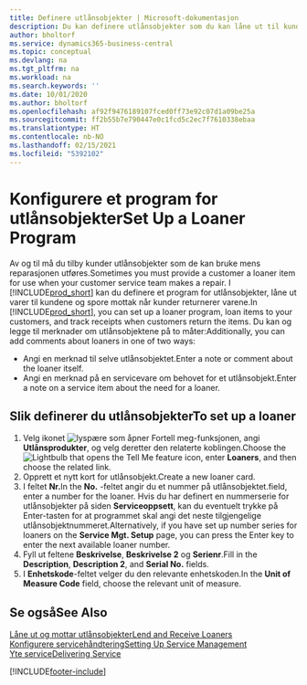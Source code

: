 ```yaml
---
title: Definere utlånsobjekter | Microsoft-dokumentasjon
description: Du kan definere utlånsobjekter som du kan låne ut til kunder for å erstatte servicevarer mens de får service.
author: bholtorf
ms.service: dynamics365-business-central
ms.topic: conceptual
ms.devlang: na
ms.tgt_pltfrm: na
ms.workload: na
ms.search.keywords: ''
ms.date: 10/01/2020
ms.author: bholtorf
ms.openlocfilehash: af92f9476189107fced0ff73e92c07d1a09be25a
ms.sourcegitcommit: ff2b55b7e790447e0c1fcd5c2ec7f7610338ebaa
ms.translationtype: HT
ms.contentlocale: nb-NO
ms.lasthandoff: 02/15/2021
ms.locfileid: "5392102"
---
```

# <a name="set-up-a-loaner-program"></a><span data-ttu-id="4b104-103">Konfigurere et program for utlånsobjekter</span><span class="sxs-lookup"><span data-stu-id="4b104-103">Set Up a Loaner Program</span></span>
<span data-ttu-id="4b104-104">Av og til må du tilby kunder utlånsobjekter som de kan bruke mens reparasjonen utføres.</span><span class="sxs-lookup"><span data-stu-id="4b104-104">Sometimes you must provide a customer a loaner item for use when your customer service team makes a repair.</span></span> <span data-ttu-id="4b104-105">I [!INCLUDE[prod_short](includes/prod_short.md)] kan du definere et program for utlånsobjekter, låne ut varer til kundene og spore mottak når kunder returnerer varene.</span><span class="sxs-lookup"><span data-stu-id="4b104-105">In [!INCLUDE[prod_short](includes/prod_short.md)], you can set up a loaner program, loan items to your customers, and track receipts when customers return the items.</span></span> <span data-ttu-id="4b104-106">Du kan og legge til merknader om utlånsobjektene på to måter:</span><span class="sxs-lookup"><span data-stu-id="4b104-106">Additionally, you can add comments about loaners in one of two ways:</span></span>  
  
* <span data-ttu-id="4b104-107">Angi en merknad til selve utlånsobjektet.</span><span class="sxs-lookup"><span data-stu-id="4b104-107">Enter a note or comment about the loaner itself.</span></span>  
* <span data-ttu-id="4b104-108">Angi en merknad på en servicevare om behovet for et utlånsobjekt.</span><span class="sxs-lookup"><span data-stu-id="4b104-108">Enter a note on a service item about the need for a loaner.</span></span>  

## <a name="to-set-up-a-loaner"></a><span data-ttu-id="4b104-109">Slik definerer du utlånsobjekter</span><span class="sxs-lookup"><span data-stu-id="4b104-109">To set up a loaner</span></span>  
1. <span data-ttu-id="4b104-110">Velg ikonet ![lyspære som åpner Fortell meg-funksjonen](media/ui-search/search_small.png "Fortell hva du vil gjøre"), angi **Utlånsprodukter**, og velg deretter den relaterte koblingen.</span><span class="sxs-lookup"><span data-stu-id="4b104-110">Choose the ![Lightbulb that opens the Tell Me feature](media/ui-search/search_small.png "Tell me what you want to do") icon, enter **Loaners**, and then choose the related link.</span></span>  
2. <span data-ttu-id="4b104-111">Opprett et nytt kort for utlånsobjekt.</span><span class="sxs-lookup"><span data-stu-id="4b104-111">Create a new loaner card.</span></span> 
3. <span data-ttu-id="4b104-112">I feltet **Nr.**</span><span class="sxs-lookup"><span data-stu-id="4b104-112">In the **No.**</span></span> <span data-ttu-id="4b104-113">-feltet angir du et nummer på utlånsobjektet.</span><span class="sxs-lookup"><span data-stu-id="4b104-113">field, enter a number for the loaner.</span></span> <span data-ttu-id="4b104-114">Hvis du har definert en nummerserie for utlånsobjekter på siden **Serviceoppsett**, kan du eventuelt trykke på Enter-tasten for at programmet skal angi det neste tilgjengelige utlånsobjektnummeret.</span><span class="sxs-lookup"><span data-stu-id="4b104-114">Alternatively, if you have set up number series for loaners on the **Service Mgt. Setup** page, you can press the Enter key to enter the next available loaner number.</span></span>  
4. <span data-ttu-id="4b104-115">Fyll ut feltene **Beskrivelse**, **Beskrivelse 2** og **Serienr**.</span><span class="sxs-lookup"><span data-stu-id="4b104-115">Fill in the **Description**, **Description 2**, and **Serial No.** fields.</span></span>  
5. <span data-ttu-id="4b104-116">I **Enhetskode**-feltet velger du den relevante enhetskoden.</span><span class="sxs-lookup"><span data-stu-id="4b104-116">In the **Unit of Measure Code** field, choose the relevant unit of measure.</span></span>  
  
## <a name="see-also"></a><span data-ttu-id="4b104-117">Se også</span><span class="sxs-lookup"><span data-stu-id="4b104-117">See Also</span></span>
[<span data-ttu-id="4b104-118">Låne ut og mottar utlånsobjekter</span><span class="sxs-lookup"><span data-stu-id="4b104-118">Lend and Receive Loaners</span></span>](service-how-to-lend-receive-loaners.md)  
[<span data-ttu-id="4b104-119">Konfigurere servicehåndtering</span><span class="sxs-lookup"><span data-stu-id="4b104-119">Setting Up Service Management</span></span>](service-setup-service.md)  
[<span data-ttu-id="4b104-120">Yte service</span><span class="sxs-lookup"><span data-stu-id="4b104-120">Delivering Service</span></span>](service-deliver-service.md)  



[!INCLUDE[footer-include](includes/footer-banner.md)]